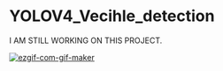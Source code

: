 # YOLOV4_Vecihle_detection

I AM STILL WORKING ON THIS PROJECT. 

<a href="https://ibb.co/XxwKFcf"><img src="https://i.ibb.co/XxwKFcf/ezgif-com-gif-maker.gif" alt="ezgif-com-gif-maker" border="0" /></a>
